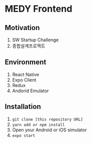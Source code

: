 # MEDY Frontend

## Motivation

1. SW Startup Challenge
2. 종합설계프로젝트

## Environment

1. React Native
2. Expo Client
3. Redux
4. Andorid Emulator

## Installation

1. `git clone [this repository URL]`
2. `yarn add or npm install`
3. Open your Android or iOS simulator
4. `expo start`
